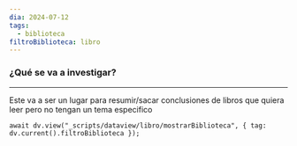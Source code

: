 ```yaml
---
dia: 2024-07-12
tags:
  - biblioteca
filtroBiblioteca: libro
---
```

### ¿Qué se va a investigar?
---
Este va a ser un lugar para resumir/sacar conclusiones de libros que quiera leer pero no tengan un tema especifico


```dataviewjs
await dv.view("_scripts/dataview/libro/mostrarBiblioteca", { tag: dv.current().filtroBiblioteca });
```